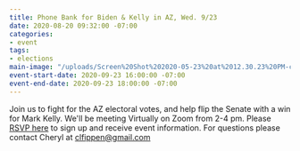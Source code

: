 ```yaml
---
title: Phone Bank for Biden & Kelly in AZ, Wed. 9/23
date: 2020-08-20 09:32:00 -07:00
categories:
- event
tags:
- elections
main-image: "/uploads/Screen%20Shot%202020-05-23%20at%2012.30.23%20PM-c4f6be.png"
event-start-date: 2020-09-23 16:00:00 -07:00
event-end-date: 2020-09-23 18:00:00 -07:00
---
```


Join us to fight for the AZ electoral votes, and help flip the Senate with a win for Mark Kelly. We'll be meeting Virtually on Zoom from 2-4 pm.  Please [RSVP here](https://docs.google.com/forms/d/e/1FAIpQLScQPBZkeZ8ProXoGuMu_uety56UMcoSLyu2C0hgnyc8LWQVcQ/viewform) to sign up and receive event information.  For questions please contact Cheryl at clfippen@gmail.com